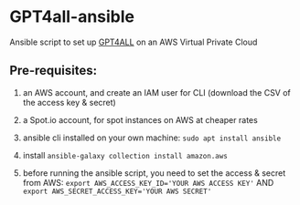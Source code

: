 # GPT4all-ansible
Ansible script to set up [GPT4ALL](https://github.com/nomic-ai/gpt4all) on an AWS Virtual Private Cloud
## Pre-requisites:
1. an AWS account, and create an IAM user for CLI (download the CSV of the access key & secret)
2. a Spot.io account, for spot instances on AWS at cheaper rates
3. ansible cli installed on your own machine:
```sudo apt install ansible```
4. install
```ansible-galaxy collection install amazon.aws```

5. before running the ansible script, you need to set the access & secret from AWS:
```export AWS_ACCESS_KEY_ID='YOUR AWS ACCESS KEY'``` AND
```export AWS_SECRET_ACCESS_KEY='YOUR AWS SECRET'```


